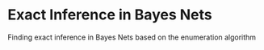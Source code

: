 # Exact Inference in Bayes Nets

Finding exact inference in Bayes Nets based on the enumeration algorithm
